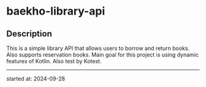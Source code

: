 # baekho-library-api

## Description
This is a simple library API that allows users to borrow and return books. Also supports reservation books.
Main goal for this project is using dynamic features of Kotlin.
Also test by Kotest.


---
started at: 2024-09-28